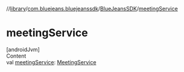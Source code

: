 //[library](../../../index.md)/[com.bluejeans.bluejeanssdk](../index.md)/[BlueJeansSDK](index.md)/[meetingService](meeting-service.md)



# meetingService  
[androidJvm]  
Content  
val [meetingService](meeting-service.md): [MeetingService](../../com.bluejeans.bluejeanssdk.meeting/-meeting-service/index.md)  



